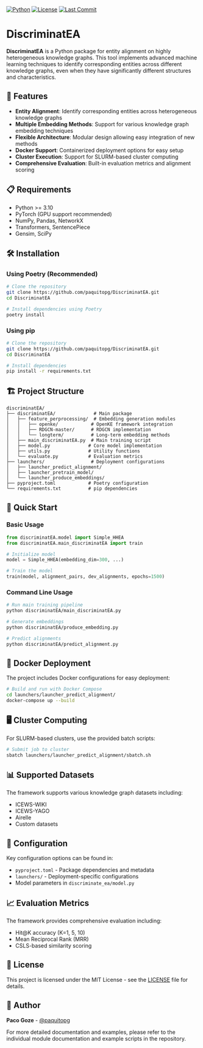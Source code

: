 
[![Python](https://img.shields.io/badge/python-3.8+-blue.svg)](https://www.python.org/downloads/)
[![License](https://img.shields.io/badge/license-MIT-green.svg)](LICENSE)
[![Last Commit](https://img.shields.io/github/last-commit/paquitopg/DiscriminatEA)](https://github.com/paquitopg/DiscriminatEA)

# DiscriminatEA

**DiscriminatEA** is a Python package for entity alignment on highly heterogeneous knowledge graphs. This tool implements advanced machine learning techniques to identify corresponding entities across different knowledge graphs, even when they have significantly different structures and characteristics.

## 🚀 Features

- **Entity Alignment**: Identify corresponding entities across heterogeneous knowledge graphs
- **Multiple Embedding Methods**: Support for various knowledge graph embedding techniques
- **Flexible Architecture**: Modular design allowing easy integration of new methods
- **Docker Support**: Containerized deployment options for easy setup
- **Cluster Execution**: Support for SLURM-based cluster computing
- **Comprehensive Evaluation**: Built-in evaluation metrics and alignment scoring

## 📋 Requirements

- Python >= 3.10
- PyTorch (GPU support recommended)
- NumPy, Pandas, NetworkX
- Transformers, SentencePiece
- Gensim, SciPy

## 🛠️ Installation

### Using Poetry (Recommended)

```bash
# Clone the repository
git clone https://github.com/paquitopg/DiscriminatEA.git
cd DiscriminatEA

# Install dependencies using Poetry
poetry install
```

### Using pip

```bash
# Clone the repository
git clone https://github.com/paquitopg/DiscriminatEA.git
cd DiscriminatEA

# Install dependencies
pip install -r requirements.txt
```

## 🏗️ Project Structure

```
discriminatEA/
├── discriminatEA/              # Main package
│   ├── feature_perprocessing/  # Embedding generation modules
│   │   ├── openke/            # OpenKE framework integration
│   │   ├── RDGCN-master/      # RDGCN implementation
│   │   └── longterm/          # Long-term embedding methods
│   ├── main_discriminatEA.py  # Main training script
│   ├── model.py              # Core model implementation
│   ├── utils.py              # Utility functions
│   └── evaluate.py           # Evaluation metrics
├── launchers/                 # Deployment configurations
│   ├── launcher_predict_alignment/
│   ├── launcher_pretrain_model/
│   └── launcher_produce_embeddings/
├── pyproject.toml            # Poetry configuration
└── requirements.txt          # pip dependencies
```

## 🚀 Quick Start

### Basic Usage

```python
from discriminatEA.model import Simple_HHEA
from discriminatEA.main_discriminatEA import train

# Initialize model
model = Simple_HHEA(embedding_dim=300, ...)

# Train the model
train(model, alignment_pairs, dev_alignments, epochs=1500)
```

### Command Line Usage

```bash
# Run main training pipeline
python discriminatEA/main_discriminatEA.py

# Generate embeddings
python discriminatEA/produce_embedding.py

# Predict alignments
python discriminatEA/predict_alignment.py
```

## 🐳 Docker Deployment

The project includes Docker configurations for easy deployment:

```bash
# Build and run with Docker Compose
cd launchers/launcher_predict_alignment/
docker-compose up --build
```

## 🖥️ Cluster Computing

For SLURM-based clusters, use the provided batch scripts:

```bash
# Submit job to cluster
sbatch launchers/launcher_predict_alignment/sbatch.sh
```

## 📊 Supported Datasets

The framework supports various knowledge graph datasets including:
- ICEWS-WIKI
- ICEWS-YAGO
- Airelle
- Custom datasets

## 🔧 Configuration

Key configuration options can be found in:
- `pyproject.toml` - Package dependencies and metadata
- `launchers/` - Deployment-specific configurations
- Model parameters in `discriminate_ea/model.py`

## 📈 Evaluation Metrics

The framework provides comprehensive evaluation including:
- Hit@K accuracy (K=1, 5, 10)
- Mean Reciprocal Rank (MRR)
- CSLS-based similarity scoring

## 📄 License

This project is licensed under the MIT License - see the [LICENSE](LICENSE) file for details.

## 👤 Author

**Paco Goze** - [@paquitopg](https://github.com/paquitopg)

For more detailed documentation and examples, please refer to the individual module documentation and example scripts in the repository.
